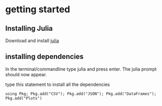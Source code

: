# getting started

## Installing Julia

Download and install [julia](https://julialang.org/downloads/)

## installing dependencies

In the terminal/commandline type julia and press enter. The julia prompt should now appear.

type this statement to install all the dependencies

`using Pkg; Pkg.add("CSV"); Pkg.add("JSON"); Pkg.add("DataFrames"); Pkg.add("Plots")`
